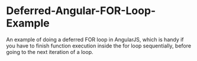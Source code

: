 # Deferred-Angular-FOR-Loop-Example
An example of doing a deferred FOR loop in AngularJS, which is handy if you have to finish function execution inside the for loop sequentially, before going to the next iteration of a loop.

